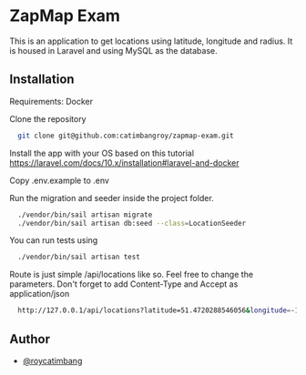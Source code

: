 
# ZapMap Exam


This is an application to get locations using latitude, longitude and radius. It is housed in Laravel and using MySQL as the database.


## Installation

Requirements:
Docker

Clone the repository

```bash
  git clone git@github.com:catimbangroy/zapmap-exam.git
```

Install the app with your OS based on this tutorial https://laravel.com/docs/10.x/installation#laravel-and-docker

Copy .env.example to .env

Run the migration and seeder inside the project folder.

```bash
  ./vendor/bin/sail artisan migrate
  ./vendor/bin/sail artisan db:seed --class=LocationSeeder
```
You can run tests using 

```bash
  ./vendor/bin/sail artisan test
```

Route is just simple /api/locations like so. Feel free to change the parameters.
Don't forget to add Content-Type and Accept as application/json

```bash
  http://127.0.0.1/api/locations?latitude=51.4720288546056&longitude=-1.80980069169524&radius=20
```
## Author

- [@roycatimbang](https://github.com/catimbangroy)

